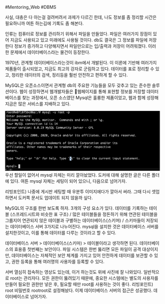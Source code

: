 #Mentoring_Web #DBMS

사실, 대충은 다 아는걸 걸려버려서 과제가 다르긴 한데, 나도 정보를 좀 정리할 시간은 필요하니까 여튼 하는김에 기록도 좀 해본다.

인류는 컴퓨터로 정보를 관리하기 위해서 파일을 만들었다. 파일은 여러가지 장점이 있어 지금도 사용되고 있고 미래에도 사용될 것이다. db도 결국은 그 정보를 파일에 저장한다
정보가 증가하고 다양해지면서 파일만으로는 입/출력과 저장이 어려워졌다. 이러한 문제에서 데이터베이스라는 물건이 등장한다.

1970년, 관계형 데이터베이스라는것이 ibm에서 개발된다. 이 이론에 기반해 여러가지 제품들이 출시되었고, 지금도 최고의 강자로 군림하고 있다. 데이터를 표로 정리할 수 있고, 정리한 데이터의 검색, 정리등을 훨씬 안전하고 편하게 할 수 있다.

MySQL은 오픈소스이면서 관계형 db의 주요한 기능들을 모두 갖추고 있는 준수한 솔루션이다. 웹이 성장하면서 웹개발자들은 웹페이지를 통해 표현할 정보를 저장할 데이터베이스를 찾는 과정에서, 오픈 소스였던 Mysql은 훌륭한 제품이었고, 웹과 함께 성장해 지금은 많은 서비스를 지배하고 있다.

![](./images/1-01.png)
우선 할일이 없어서 mysql 자체는 미리 깔아놨었다. 도커에 대해 설명한 글은 다른 폴더에 있다. 여튼 mysql 자체는 세팅이 되어 있으니, 다음으로 넘어가자.

리빙포인트) 나중에 게시판 세팅할 때 우분투 이미지에다가 깔아서 써라. 그때 다시 셋업하면서 도커쪽 문서도 업데이트 되지 않을까 싶다.

MySQL의 구조를 한번 보도록 하자. 3개의 구성 요소가 있다. 데이터를 기록하는 테이블 (스프레드시트와 비슷한 표 구조) / 많은 테이블들을 정돈하기 위해 연관된 테이블을 그룹지어 연관되지 않은 테이블과 구별하는 데이터베이스(스키머) / 스키마들이 저장되는 데이터베이스 서버 3가지로 나누어진다.
mysql을 설치한 것은 데이터베이스 서버를 설치한것이고, 이를 통해 데이터를 다루는 것이라고 할 수 있다.

데이터베이스 서버 > 데이터베이스(스키마) > 테이블이라고 생각하면 된다.
데이터베이스의 효용중 첫번쨰는 보안이다. 파일 시스템은 한번 뚫리면 모든 파일이 공격 대상이지만, 데이터베이스는 자체적인 보안 체계를 가지고 있어 안전하게 데이터를 보관할 수 있고, 권한 등록을 통해 여러명의 사용자를 등록할 수 있다.
 
서버 열심히 접속하는 영상도 있는데, 이거 하는것도 위에 사진에 잘 나와있다. 일반적으로 root는 관리자다. 모든 권한이 뚫려있기 때문에, 중요한 시스템에는 별도의 사용자를 만들어 필요한 권한만 넣은 후, 필요할 때만 root를 사용하는 것이 좋다.
리빙포인트) root 비밀번호 rootroot로 설정해놨다.
이제 데이터베이스 서버의 접근은 성공했다. 데이터베이스로 넘어가자.